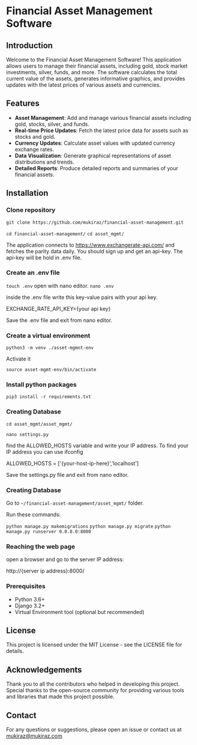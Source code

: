 # Financial Asset Management Software

## Introduction

Welcome to the Financial Asset Management Software! This application allows users to manage their financial assets, including gold, stock market investments, silver, funds, and more. The software calculates the total current value of the assets, generates informative graphics, and provides updates with the latest prices of various assets and currencies.

## Features

- **Asset Management**: Add and manage various financial assets including gold, stocks, silver, and funds.
- **Real-time Price Updates**: Fetch the latest price data for assets such as stocks and gold.
- **Currency Updates**: Calculate asset values with updated currency exchange rates.
- **Data Visualization**: Generate graphical representations of asset distributions and trends.
- **Detailed Reports**: Produce detailed reports and summaries of your financial assets.

## Installation
### Clone repository

`git clone https://github.com/mukiraz/financial-asset-management.git`

`cd financial-asset-management/`
`cd asset_mgmt/`

The application connects to https://www.exchangerate-api.com/ and fetches the parity data daily. You should sign up and get an api-key.
The api-key will be hold in .env file.

### Create an .env file

`touch .env`
open with nano editor.
`nano .env`

inside the .env file write this key-value pairs with your api key.

EXCHANGE_RATE_API_KEY={your api key}

Save the .env file and exit from nano editor.

### Create a virtual environment
`python3 -m venv ./asset-mgmnt-env`

Activate it

`source asset-mgmt-env/bin/activate`

### Install python packages
`pip3 install -r requirements.txt`

### Creating Database

`cd asset_mgmt/asset_mgmt/`

`nano settings.py`

find the ALLOWED_HOSTS variable and write your IP address. To find your IP address you can use ifconfig

ALLOWED_HOSTS = ['{your-host-ip-here}','localhost']

Save the settings.py file and exit from nano editor.

### Creating Database

Go to
`~/financial-asset-management/asset_mgmt/` folder.

Run these commands:

`python manage.py makemigrations`
`python manage.py migrate`
`python manage.py runserver 0.0.0.0:8000`

### Reaching the web page

open a browser and go to the server IP address:

http://{server ip address}:8000/




### Prerequisites

- Python 3.6+
- Django 3.2+
- Virtual Environment tool (optional but recommended)

## License
This project is licensed under the MIT License - see the LICENSE file for details.

## Acknowledgements
Thank you to all the contributors who helped in developing this project.
Special thanks to the open-source community for providing various tools and libraries that made this project possible.

## Contact
For any questions or suggestions, please open an issue or contact us at mukiraz@mukiraz.com